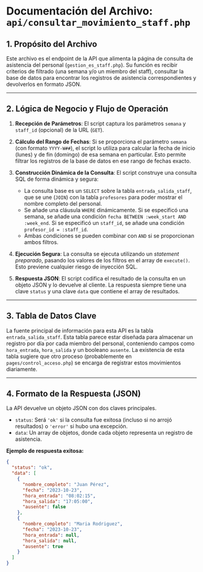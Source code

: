 # Documentación del Archivo: `api/consultar_movimiento_staff.php`

## 1. Propósito del Archivo

Este archivo es el endpoint de la API que alimenta la página de consulta de asistencia del personal (`gestion_es_staff.php`). Su función es recibir criterios de filtrado (una semana y/o un miembro del staff), consultar la base de datos para encontrar los registros de asistencia correspondientes y devolverlos en formato JSON.

---

## 2. Lógica de Negocio y Flujo de Operación

1.  **Recepción de Parámetros**: El script captura los parámetros `semana` y `staff_id` (opcional) de la URL (`GET`).

2.  **Cálculo del Rango de Fechas**: Si se proporciona el parámetro `semana` (con formato `YYYY-W##`), el script lo utiliza para calcular la fecha de inicio (lunes) y de fin (domingo) de esa semana en particular. Esto permite filtrar los registros de la base de datos en ese rango de fechas exacto.

3.  **Construcción Dinámica de la Consulta**: El script construye una consulta SQL de forma dinámica y segura:
    *   La consulta base es un `SELECT` sobre la tabla `entrada_salida_staff`, que se une (`JOIN`) con la tabla `profesores` para poder mostrar el nombre completo del personal.
    *   Se añade una cláusula `WHERE` dinámicamente. Si se especificó una semana, se añade una condición `fecha BETWEEN :week_start AND :week_end`. Si se especificó un `staff_id`, se añade una condición `profesor_id = :staff_id`.
    *   Ambas condiciones se pueden combinar con `AND` si se proporcionan ambos filtros.

4.  **Ejecución Segura**: La consulta se ejecuta utilizando un *statement preparado*, pasando los valores de los filtros en el array de `execute()`. Esto previene cualquier riesgo de inyección SQL.

5.  **Respuesta JSON**: El script codifica el resultado de la consulta en un objeto JSON y lo devuelve al cliente. La respuesta siempre tiene una clave `status` y una clave `data` que contiene el array de resultados.

---

## 3. Tabla de Datos Clave

La fuente principal de información para esta API es la tabla `entrada_salida_staff`. Esta tabla parece estar diseñada para almacenar un registro por día por cada miembro del personal, conteniendo campos como `hora_entrada`, `hora_salida` y un booleano `ausente`. La existencia de esta tabla sugiere que otro proceso (probablemente en `pages/control_acceso.php`) se encarga de registrar estos movimientos diariamente.

---

## 4. Formato de la Respuesta (JSON)

La API devuelve un objeto JSON con dos claves principales.

*   `status`: Será `'ok'` si la consulta fue exitosa (incluso si no arrojó resultados) o `'error'` si hubo una excepción.
*   `data`: Un array de objetos, donde cada objeto representa un registro de asistencia.

**Ejemplo de respuesta exitosa:**
```json
{
  "status": "ok",
  "data": [
    {
      "nombre_completo": "Juan Pérez",
      "fecha": "2023-10-23",
      "hora_entrada": "08:02:15",
      "hora_salida": "17:05:00",
      "ausente": false
    },
    {
      "nombre_completo": "Maria Rodriguez",
      "fecha": "2023-10-23",
      "hora_entrada": null,
      "hora_salida": null,
      "ausente": true
    }
  ]
}
```
